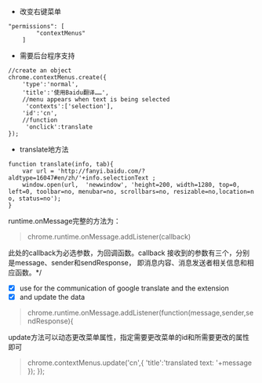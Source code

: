 * 改变右键菜单
```
"permissions": [
        "contextMenus"
    ]
```
* 需要后台程序支持
```
//create an object
chrome.contextMenus.create({
    'type':'normal',
    'title':'使用Baidu翻译……',
	//menu appears when text is being selected
	 'contexts':['selection'],
    'id':'cn',
	//function
	 'onclick':translate
});
```
* translate地方法
```
function translate(info, tab){
    var url = 'http://fanyi.baidu.com/?aldtype=16047#en/zh/'+info.selectionText ;
    window.open(url,  'newwindow', 'height=200, width=1280, top=0, left=0, toolbar=no, menubar=no, scrollbars=no, resizable=no,location=n o, status=no');
}
```
runtime.onMessage完整的方法为：

>chrome.runtime.onMessage.addListener(callback)

此处的callback为必选参数，为回调函数。callback
接收到的参数有三个，分别是message、sender和sendResponse，
即消息内容、消息发送者相关信息和相应函数。*/
- [x] use for the communication of google translate and the extension
- [x] and update the data
>chrome.runtime.onMessage.addListener(function(message,sender,sendResponse){
	
update方法可以动态更改菜单属性，指定需要更改菜单的id和所需要更改的属性即可
	
>chrome.contextMenus.update('cn',{
		'title':'translated text: '+message
	});
});
